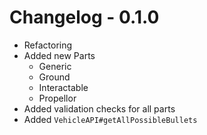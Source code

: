 # Changelog - 0.1.0
- Refactoring
- Added new Parts
  - Generic
  - Ground
  - Interactable
  - Propellor
- Added validation checks for all parts
- Added `VehicleAPI#getAllPossibleBullets`